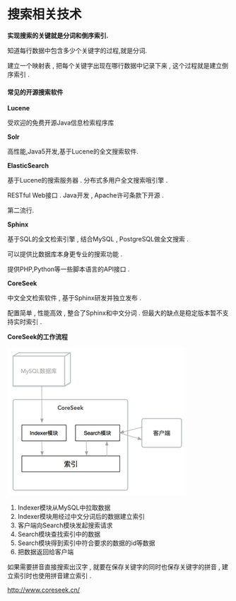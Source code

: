 # 搜索相关技术

**实现搜索的关键就是分词和倒序索引.**

知道每行数据中包含多少个关键字的过程,就是分词.

建立一个映射表 , 把每个关键字出现在哪行数据中记录下来 , 这个过程就是建立倒序索引 .

#### 常见的开源搜索软件

**Lucene**

受欢迎的免费开源Java信息检索程序库

**Solr**

高性能,Java5开发,基于Lucene的全文搜索软件.

**ElasticSearch**

基于Lucene的搜索服务器 . 分布式多用户全文搜索哦引擎 .

RESTful Web接口 . Java开发 , Apache许可条款下开源 .

第二流行.

**Sphinx**

基于SQL的全文检索引擎 , 结合MySQL , PostgreSQL做全文搜索 .

可以提供比数据库本身更专业的搜索功能 .

提供PHP,Python等一些脚本语言的API接口 .

**CoreSeek**

中文全文检索软件 , 基于Sphinx研发并独立发布 .

配置简单 , 性能高效 , 整合了Sphinx和中文分词 . 但最大的缺点是稳定版本暂不支持实时索引 .

**CoreSeek的工作流程**

![](/assets/coreseek.png)

1. Indexer模块从MySQL中拉取数据
2. Indexer模块用经过中文分词后的数据建立索引
3. 客户端向Search模块发起搜索请求
4. Search模块查找索引中的数据
5. Search模块得到索引中符合要求的数据的id等数据
6. 把数据返回给客户端

如果需要拼音直接搜索出汉字 , 就要在保存关键字的同时也保存关键字的拼音 , 建立索引时也使用拼音建立索引 . 

http://www.coreseek.cn/



